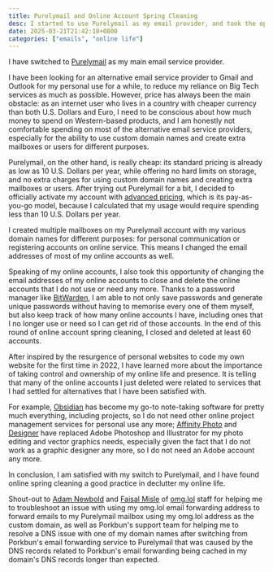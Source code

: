 ```yaml
---
title: Purelymail and Online Account Spring Cleaning
desc: I started to use Purelymail as my email provider, and took the opportunity to clean up my online accounts.
date: 2025-03-21T21:42:18+0800
categories: ["emails", "online life"]
---
```


I have switched to [Purelymail](https://purelymail.com/) as my main email service provider.

I have been looking for an alternative email service provider to Gmail and Outlook for my personal use for a while, to reduce my reliance on Big Tech services as much as possible. However, price has always been the main obstacle: as an internet user who lives in a country with cheaper currency than both U.S. Dollars and Euro, I need to be conscious about how much money to spend on Western-based products, and I am honestly not comfortable spending on most of the alternative email service providers, especially for the ability to use custom domain names and create extra mailboxes or users for different purposes.

Purelymail, on the other hand, is really cheap: its standard pricing is already as low as 10 U.S. Dollars per year, while offering no hard limits on storage, and no extra charges for using custom domain names and creating extra mailboxes or users. After trying out Purelymail for a bit, I decided to officially activate my account with [advanced pricing](https://purelymail.com/advancedpricing), which is its pay-as-you-go model, because I calculated that my usage would require spending less than 10 U.S. Dollars per year.

I created multiple mailboxes on my Purelymail account with my various domain names for different purposes: for personal communication or registering accounts on online service. This means I changed the email addresses of most of my online accounts as well.

Speaking of my online accounts, I also took this opportunity of changing the email addresses of my online accounts to close and delete the online accounts that I do not use or need any more. Thanks to a password manager like [BitWarden](https://bitwarden.com/), I am able to not only save passwords and generate unique passwords without having to memorise every one of them myself, but also keep track of how many online accounts I have, including ones that I no longer use or need so I can get rid of those accounts. In the end of this round of online account spring cleaning, I closed and deleted at least 60 accounts.

After inspired by the resurgence of personal websites to code my own website for the first time in 2022, I have learned more about the importance of taking control and ownership of my online life and presence. It is telling that many of the online accounts I just deleted were related to services that I had settled for alternatives that I have been satisfied with.

For example, [Obsidian](https://obsidian.md/) has become my go-to note-taking software for pretty much everything, including projects, so I do not need other online project management services for personal use any more; [Affinity Photo](https://affinity.serif.com/en-gb/photo/) and [Designer](https://affinity.serif.com/en-gb/designer/) have replaced Adobe Photoshop and Illustrator for my photo editing and vector graphics needs, especially given the fact that I do not work as a graphic designer any more, so I do not need an Adobe account any more.

In conclusion, I am satisfied with my switch to Purelymail, and I have found online spring cleaning a good practice in declutter my online life.

Shout-out to [Adam Newbold](https://adam.omg.lol/) and [Faisal Misle](https://faisal.fm/) of [omg.lol](https://home.omg.lol/) staff for helping me to troubleshoot an issue with using my omg.lol email forwarding address to forward emails to my Purelymail mailbox using my omg.lol address as the custom domain, as well as Porkbun's support team for helping me to resolve a DNS issue with one of my domain names after switching from Porkbun's email forwarding service to Purelymail that was caused by the DNS records related to Porkbun's email forwarding being cached in my domain's DNS records longer than expected.